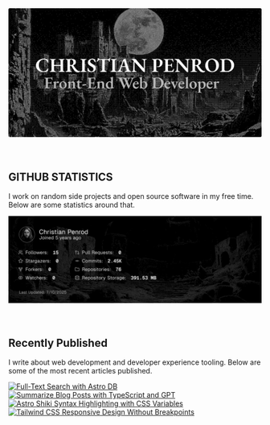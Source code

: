 
<picture>
  <source media="(prefers-color-scheme: dark)" srcset="assets/banner.dark.png?v=ea64004c-57fa-4bf4-8cf9-05e61b48fe27" width="843px" />
  <source media="(prefers-color-scheme: light)" srcset="assets/banner.light.png?v=ea64004c-57fa-4bf4-8cf9-05e61b48fe27" width="843px" />
  <img src="assets/banner.dark.png?v=ea64004c-57fa-4bf4-8cf9-05e61b48fe27" alt="Banner" width="843px" />
</picture>
<br />
<br />
<br />
<h2>GITHUB STATISTICS</h2>
<p>I work on random side projects and open source software in my free time. Below are some statistics around that.</p>
<picture>
  <source media="(prefers-color-scheme: dark)" srcset="assets/statistics.dark.png?v=ea64004c-57fa-4bf4-8cf9-05e61b48fe27" width="843px" />
  <source media="(prefers-color-scheme: light)" srcset="assets/statistics.light.png?v=ea64004c-57fa-4bf4-8cf9-05e61b48fe27" width="843px" />
  <img src="assets/statistics.dark.png?v=ea64004c-57fa-4bf4-8cf9-05e61b48fe27" alt="Github Statistics" width="843px" />
</picture>
<br />
<br />
<br />
<h2>Recently Published</h2>
<p>I write about web development and developer experience tooling. Below are some of the most recent articles published.</p>
<a href="https://christianpenrod.com/blog/full-text-search-with-astro-db"><img src="https://christianpenrod.com/blog/full-text-search-with-astro-db.png?v=ea64004c-57fa-4bf4-8cf9-05e61b48fe27" alt="Full-Text Search with Astro DB" width="421px" /></a>
<a href="https://christianpenrod.com/blog/summarize-blog-posts-with-typescript-and-gpt"><img src="https://christianpenrod.com/blog/summarize-blog-posts-with-typescript-and-gpt.png?v=ea64004c-57fa-4bf4-8cf9-05e61b48fe27" alt="Summarize Blog Posts with TypeScript and GPT" width="421px" /></a>
<a href="https://christianpenrod.com/blog/astro-shiki-syntax-highlighting-with-css-variables"><img src="https://christianpenrod.com/blog/astro-shiki-syntax-highlighting-with-css-variables.png?v=ea64004c-57fa-4bf4-8cf9-05e61b48fe27" alt="Astro Shiki Syntax Highlighting with CSS Variables" width="421px" /></a>
<a href="https://christianpenrod.com/blog/tailwindcss-responsive-design-without-breakpoints"><img src="https://christianpenrod.com/blog/tailwindcss-responsive-design-without-breakpoints.png?v=ea64004c-57fa-4bf4-8cf9-05e61b48fe27" alt="Tailwind CSS Responsive Design Without Breakpoints" width="421px" /></a>
